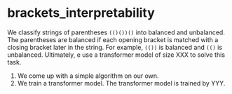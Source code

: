 # brackets_interpretability

We classify strings of parentheses ```(()())()``` into balanced and unbalanced. The parentheses are balanced if each opening bracket is matched with a closing bracket later in the string. For example, ```(())``` is balanced and ```(()``` is unbalanced. Ultimately, e use a transformer model of size XXX to solve this task.

1. We come up with a simple algorithm on our own.
2. We train a transformer model. The transformer model is trained by YYY.